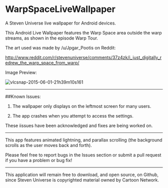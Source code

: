 # WarpSpaceLiveWallpaper
A Steven Universe live wallpaper for Android devices.

This Android Live Wallpaper features the Warp Space area outside the warp streams, as shown in the episode Warp Tour.

The art used was made by /u/Jpgar_Pootis on Reddit:

http://www.reddit.com/r/stevenuniverse/comments/37z4zk/i_just_digitally_redrew_the_warp_space_from_warp/

Image Preview:

![vlcsnap-2015-06-01-21h39m10s161](https://cloud.githubusercontent.com/assets/4635334/7926907/b5d26072-08a6-11e5-95f2-59a68071c3ee.png)

---

##Known Issues:

1. The wallpaper only displays on the leftmost screen for many users.

2. The app crashes when you attempt to access the settings.

These iissues have been acknowledged and  fixes are being worked on.


---

This app features animated lightning, and parallax scrolling (the background scrolls as the user moves back and forth).

Please feel free to report bugs in the Issues section or submit a pull request if you have a problem or bug fix!

---

This application will remain free to download, and open source, on Github, since Steven Universe is copyrighted material owned by Cartoon Network.
